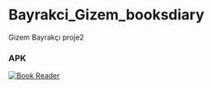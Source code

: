 # Bayrakci_Gizem_booksdiary
Gizem Bayrakçı proje2
### APK
[![Book Reader](https://img.shields.io/github/v/release/patilshreyas/covid19-notifier-in?color=%23FFFF&label=Download%20APK&logo=android)](https://github.com/gizembayrakcii/Bayrakci_Gizem_booksdiary/blob/master/apk/BayrakciGizem_booksdiary.apk?raw=true?raw=true)
